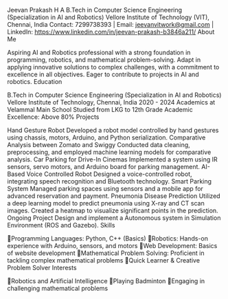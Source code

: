 Jeevan Prakash H A
B.Tech in Computer Science Engineering (Specialization in AI and Robotics)
Vellore Institute of Technology (VIT), Chennai, India
Contact: 7299738393 | Email: jeevanvitwork@gmail.com | LinkedIn: https://www.linkedin.com/in/jeevan-prakash-b3846a211/
About Me

Aspiring AI and Robotics professional with a strong foundation in programming, robotics, and mathematical problem-solving. Adapt in applying innovative solutions to complex challenges, with a commitment to excellence in all objectives. Eager to contribute to projects in AI and robotics.
Education

B.Tech in Computer Science Engineering (Specialization in AI and Robotics)
Vellore Institute of Technology, Chennai, India
2020 - 2024
Academics at Velammal Main School
Studied from LKG to 12th Grade
Academic Excellence: Above 80%
Projects

Hand Gesture Robot
Developed a robot model controlled by hand gestures using chassis, motors, Arduino, and Python serialization.
Comparative Analysis between Zomato and Swiggy
Conducted data cleaning, preprocessing, and employed machine learning models for comparative analysis.
Car Parking for Drive-In Cinemas
Implemented a system using IR sensors, servo motors, and Arduino board for parking management.
AI-Based Voice Controlled Robot
Designed a voice-controlled robot, integrating speech recognition and Bluetooth technology.
Smart Parking System
Managed parking spaces using sensors and a mobile app for advanced reservation and payment.
Pneumonia Disease Prediction
Utilized a deep learning model to predict pneumonia using X-ray and CT scan images. Created a heatmap to visualize significant points in the prediction.
Ongoing Project
Design and implement a Autonomous system in Simulation Environment (ROS and Gazebo).
Skills

Programming Languages: Python, C++ (Basics)
Robotics: Hands-on experience with Arduino, sensors, and motors
Web Development: Basics of website development
Mathematical Problem Solving: Proficient in tackling complex mathematical problems
Quick Learner & Creative Problem Solver
Interests

Robotics and Artificial Intelligence
Playing Badminton
Engaging in challenging mathematical problems
